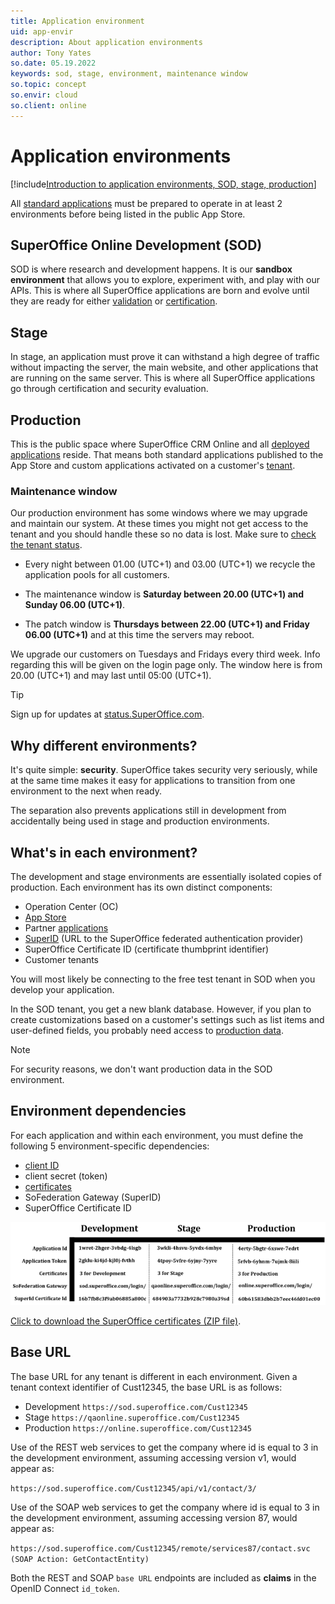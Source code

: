 ```yaml
---
title: Application environment
uid: app-envir
description: About application environments
author: Tony Yates
so.date: 05.19.2022
keywords: sod, stage, environment, maintenance window
so.topic: concept
so.envir: cloud
so.client: online
---
```


# Application environments

[!include[Introduction to application environments, SOD, stage, production](../includes/app-envir-intro.md)]

All [standard applications][1] must be prepared to operate in at least 2 environments before being listed in the public App Store.

## SuperOffice Online Development (SOD)

SOD is where research and development happens. It is our **sandbox environment** that allows you to explore, experiment with, and play with our APIs. This is where all SuperOffice applications are born and evolve until they are ready for either [validation][3] or [certification][4].

## Stage

In stage, an application must prove it can withstand a high degree of traffic without impacting the server, the main website, and other applications that are running on the same server. This is where all SuperOffice applications go through certification and security evaluation.

## Production

This is the public space where SuperOffice CRM Online and all [deployed applications][5] reside. That means both standard applications published to the App Store and custom applications activated on a customer's [tenant][10].

### Maintenance window

Our production environment has some windows where we may upgrade and maintain our system. At these times you might not get access to the tenant and you should handle these so no data is lost. Make sure to [check the tenant status][13].

* Every night between 01.00 (UTC+1) and 03.00 (UTC+1) we recycle the application pools for all customers.

* The maintenance window is **Saturday between 20.00 (UTC+1) and Sunday 06.00 (UTC+1)**.

* The patch window is **Thursdays between 22.00 (UTC+1) and Friday 06.00 (UTC+1)** and at this time the servers may reboot.

We upgrade our customers on Tuesdays and Fridays every third week. Info regarding this will be given on the login page only. The window here is from 20.00 (UTC+1) and may last until 05:00 (UTC+1).

> [!TIP]
> Sign up for updates at [status.SuperOffice.com][6].

## Why different environments?

It's quite simple: **security**. SuperOffice takes security very seriously, while at the same time makes it easy for applications to transition from one environment to the next when ready.

The separation also prevents applications still in development from accidentally being used in stage and production environments.

## What's in each environment?

The development and stage environments are essentially isolated copies of production. Each environment has its own distinct components:

* Operation Center (OC)
* [App Store][7]
* Partner [applications][8]
* [SuperID][9] (URL to the SuperOffice federated authentication provider)
* SuperOffice Certificate ID (certificate thumbprint identifier)
* Customer tenants

You will most likely be connecting to the free test tenant in SOD when you develop your application.

In the SOD tenant, you get a new blank database. However, if you plan to create customizations based on a customer's settings such as list items and user-defined fields, you probably need access to [production data][12].

> [!NOTE]
> For security reasons, we don't want production data in the SOD environment.

## Environment dependencies

For each application and within each environment, you must define the following 5 environment-specific dependencies:

* [client ID][10]
* client secret (token)
* [certificates][11]
* SoFederation Gateway (SuperID)
* SuperOffice Certificate ID

![Environment dependencies][img2]

<a href="../../../assets/downloads/api/superofficeonlinecertificates.zip" download>Click to download the SuperOffice certificates (ZIP file)</a>.

## Base URL

The base URL for any tenant is different in each environment. Given a tenant context identifier of Cust12345, the base URL is as follows:

* Development `https://sod.superoffice.com/Cust12345`
* Stage `https://qaonline.superoffice.com/Cust12345`
* Production `https://online.superoffice.com/Cust12345`

Use of the REST web services to get the company where id is equal to 3 in the development environment, assuming accessing version v1, would appear as:

`https://sod.superoffice.com/Cust12345/api/v1/contact/3/`

Use of the SOAP web services to get the company where id is equal to 3 in the development environment, assuming accessing version 87, would appear as:

`https://sod.superoffice.com/Cust12345/remote/services87/contact.svc (SOAP Action: GetContactEntity)`

Both the REST and SOAP `base URL` endpoints are included as **claims** in the OpenID Connect `id_token`.

<!-- Referenced links -->
[5]: index.md
[8]: ../overview.md
[10]: ../terminology.md
[1]: ../standard-app/index.md
[4]: ../standard-app/certification/index.md
[7]: ../standard-app/app-store/index.md
[3]: ../custom-app/index.md#validate
[13]: ../best-practices/tenant-status/index.md

[6]: https://status.superoffice.com/

[9]: ../../identity-management/federated-auth.md
[12]: ../../online/sandbox/index.md
[11]: ../../api/authentication/online/certificates/index.md

<!-- Referenced images -->
[img2]: media/online-environments-settings-sidebyside2-650.png
